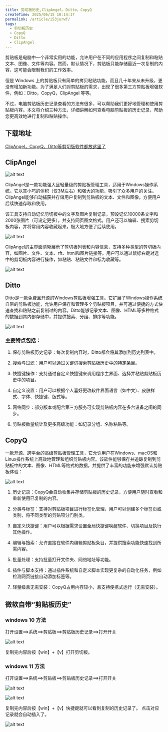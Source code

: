 ```yaml
---
title: 剪切板历史,ClipAngel，Ditto，CopyQ
createTime: 2025/06/15 10:14:17
permalink: /article/i53jurwf/
tags:
  - 剪切板历史
  - CopyQ
  - Ditto
  - ClipAngel
---
```


剪贴板是电脑中一个非常实用的功能，允许用户在不同的应用程序之间复制和粘贴文本、图像、文件等内容。然而，默认情况下，剪贴板只能存储最近一次复制的内容，这可能会限制我们的工作效率。

但是 Windows 上的剪贴板只有简单的拷贝粘贴功能，而且几十年来从未升级，更没有增加新功能。为了满足人们对剪贴板的需求，出现了很多第三方剪贴板增强软件，例如：Ditto，CopyQ，ClipAngel 等等。

不过，电脑剪贴板历史记录查看的方法有很多，可以帮助我们更好地管理和使用剪贴板内容。本文将介绍三种方法，详细讲解如何查看电脑剪贴板的历史记录，帮助您更高效地进行复制和粘贴操作。

## 下载地址

[ClipAngel，CopyQ、Ditto等剪切版软件都放这里了](https://pan.quark.cn/s/e945b6972447)

## ClipAngel

![alt text](10.png)

ClipAngel是一款功能强大且轻量级的剪贴板管理工具，适用于Windows操作系统。它以其小巧的体积（仅3M左右）和强大的功能，吸引了众多用户的关注。ClipAngel能够自动捕获并存储用户复制到剪贴板的文本、文件和图像，方便用户后续快速存取和使用。

该工具支持自动记忆剪切板中的文字及图片复制记录，预设记忆10000条文字和2000张图片（可设定更多），并支持网页图文格式。用户还可以编辑、搜索剪切板内容，并将常用内容收藏起来，极大地方便了后续使用。

![alt text](11.gif)

ClipAngel的主界面清晰展示了剪切板列表和内容信息，支持多种类型的剪切板内容，如图片、文件、文本、rft、html和图片链接等。用户可以通过鼠标右键对选中的剪切板内容进行操作，如粘贴、粘贴文件和标为收藏等。

![alt text](12.png)

## Ditto

Ditto是一款免费且开源的Windows剪贴板增强工具。它扩展了Windows操作系统自带的剪贴板功能，允许用户保存和管理多个剪贴板项目，并可通过便捷的方式快速查找和粘贴之前复制过的内容。Ditto能够记录文本、图像、HTML等多种格式的数据到其内部存储中，并提供搜索、分组、排序等功能。

![alt text](20.gif)

### 主要特点包括：

1. 保存剪贴板历史记录：每次复制内容时，Ditto都会将其添加到历史列表中。

2. 搜索与过滤：用户可以通过关键词搜索剪贴板历史中的特定条目。

3. 快捷键操作：支持通过自定义快捷键来调用程序主界面、选择并粘贴剪贴板历史中的项目。

4. 自定义设置：用户可以根据个人喜好更改软件界面语言（如中文）、皮肤样式、字体、快捷键、版式等。

5. 网络同步：部分版本或配合第三方服务可实现剪贴板内容在多台设备之间的同步。

6. 剪贴板数量统计及更多高级功能：如记录分组、名称粘贴等。

## CopyQ

一款开源、跨平台的高级剪贴板管理工具，它允许用户在Windows、macOS和Linux操作系统上高效地管理和组织剪贴板内容。该软件能够保存并追踪复制到剪贴板中的文本、图像、HTML等格式的数据，并提供了丰富的功能来增强默认剪贴板体验：

![alt text](30.gif)

1. 历史记录：CopyQ会自动收集并存储剪贴板的历史记录，方便用户随时查看和重新使用已复制的内容。

2. 分类与标签：支持对剪贴板项目进行标签化管理，用户可以创建多个标签页或类别，将不同类型的剪贴项分门别类。

3. 自定义快捷键：用户可以根据需求设置全局快捷键唤醒软件、切换项目及执行其他操作。

4. 编辑与搜索：允许直接在软件内编辑剪贴板条目，并提供搜索功能快速找到所需内容。

5. 批量处理：支持批量打开文件夹、网络地址等功能。

6. 插件与脚本支持：通过插件系统和自定义脚本实现更复杂的自动化任务，例如检测网页链接自动添加标签等。

7. 轻量级且无需安装：CopyQ占用内存较小，且支持便携式运行（无需安装）。

## 微软自带“剪贴板历史”

### windows 10 方法

打开设置==>系统==>剪贴板==>剪贴板历史记录==>打开开关

![alt text](40.jpg)

复制完内容后按【win】+【v】打开剪切板。

### windows 11 方法

打开设置==>系统==>剪贴板==>剪贴板历史记录==>打开开关

![alt text](50.jpg)

![alt text](51.jpg)

复制完内容后按【win】+【v】快捷键就可以看到复制的历史记录了。
点击对应记录就会自动插入了。

![alt text](52.jpg)